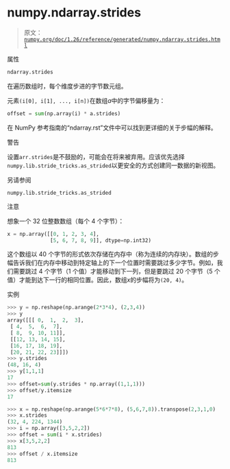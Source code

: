 # numpy.ndarray.strides

> 原文：[`numpy.org/doc/1.26/reference/generated/numpy.ndarray.strides.html`](https://numpy.org/doc/1.26/reference/generated/numpy.ndarray.strides.html)

属性

```py
ndarray.strides
```

在遍历数组时，每个维度步进的字节数元组。

元素`(i[0], i[1], ..., i[n])`在数组*a*中的字节偏移量为：

```py
offset = sum(np.array(i) * a.strides) 
```

在 NumPy 参考指南的“ndarray.rst”文件中可以找到更详细的关于步幅的解释。

警告

设置`arr.strides`是不鼓励的，可能会在将来被弃用。应该优先选择`numpy.lib.stride_tricks.as_strided`以更安全的方式创建同一数据的新视图。

另请参阅

`numpy.lib.stride_tricks.as_strided`

注意

想象一个 32 位整数数组（每个 4 个字节）：

```py
x = np.array([[0, 1, 2, 3, 4],
              [5, 6, 7, 8, 9]], dtype=np.int32) 
```

这个数组以 40 个字节的形式依次存储在内存中（称为连续的内存块）。数组的步幅告诉我们在内存中移动到特定轴上的下一个位置时需要跳过多少字节。例如，我们需要跳过 4 个字节（1 个值）才能移动到下一列，但是要跳过 20 个字节（5 个值）才能到达下一行的相同位置。因此，数组*x*的步幅将为`(20, 4)`。

实例

```py
>>> y = np.reshape(np.arange(2*3*4), (2,3,4))
>>> y
array([[[ 0,  1,  2,  3],
 [ 4,  5,  6,  7],
 [ 8,  9, 10, 11]],
 [[12, 13, 14, 15],
 [16, 17, 18, 19],
 [20, 21, 22, 23]]])
>>> y.strides
(48, 16, 4)
>>> y[1,1,1]
17
>>> offset=sum(y.strides * np.array((1,1,1)))
>>> offset/y.itemsize
17 
```

```py
>>> x = np.reshape(np.arange(5*6*7*8), (5,6,7,8)).transpose(2,3,1,0)
>>> x.strides
(32, 4, 224, 1344)
>>> i = np.array([3,5,2,2])
>>> offset = sum(i * x.strides)
>>> x[3,5,2,2]
813
>>> offset / x.itemsize
813 
```
